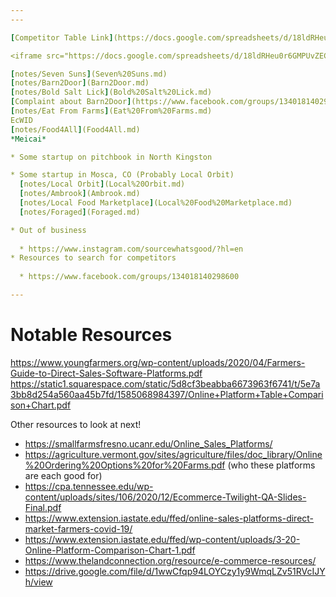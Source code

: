 ```yaml
---
---

[Competitor Table Link](https://docs.google.com/spreadsheets/d/18ldRHeu0r6GMPUvZECnZtch3S8awr0LfwKN9ceS7anI/edit?usp=sharing)

<iframe src="https://docs.google.com/spreadsheets/d/18ldRHeu0r6GMPUvZECnZtch3S8awr0LfwKN9ceS7anI/edit?usp=sharing" width="1200" height="800"></iframe>

[notes/Seven Suns](Seven%20Suns.md)
[notes/Barn2Door](Barn2Door.md)
[notes/Bold Salt Lick](Bold%20Salt%20Lick.md)
[Complaint about Barn2Door](https://www.facebook.com/groups/134018140298600/posts/1448269525540115/)
[notes/Eat From Farms](Eat%20From%20Farms.md)
EcWID
[notes/Food4All](Food4All.md)
*Meicai*

* Some startup on pitchbook in North Kingston

* Some startup in Mosca, CO (Probably Local Orbit)
  [notes/Local Orbit](Local%20Orbit.md)
  [notes/Ambrook](Ambrook.md)
  [notes/Local Food Marketplace](Local%20Food%20Marketplace.md)
  [notes/Foraged](Foraged.md)

* Out of business
  
  * https://www.instagram.com/sourcewhatsgood/?hl=en
* Resources to search for competitors
  
  * https://www.facebook.com/groups/134018140298600

---
```


# Notable Resources

https://www.youngfarmers.org/wp-content/uploads/2020/04/Farmers-Guide-to-Direct-Sales-Software-Platforms.pdf
https://static1.squarespace.com/static/5d8cf3beabba6673963f6741/t/5e7a3bb8d254a560aa45b7fd/1585068984397/Online+Platform+Table+Comparison+Chart.pdf

Other resources to look at next!

* https://smallfarmsfresno.ucanr.edu/Online_Sales_Platforms/
* https://agriculture.vermont.gov/sites/agriculture/files/doc_library/Online%20Ordering%20Options%20for%20Farms.pdf (who these platforms are each good for)
* https://cpa.tennessee.edu/wp-content/uploads/sites/106/2020/12/Ecommerce-Twilight-QA-Slides-Final.pdf
* https://www.extension.iastate.edu/ffed/online-sales-platforms-direct-market-farmers-covid-19/
* https://www.extension.iastate.edu/ffed/wp-content/uploads/3-20-Online-Platform-Comparison-Chart-1.pdf
* https://www.thelandconnection.org/resource/e-commerce-resources/
* https://drive.google.com/file/d/1wwCfqp94LOYCzy1y9WmqLZv51RVcIJYh/view
